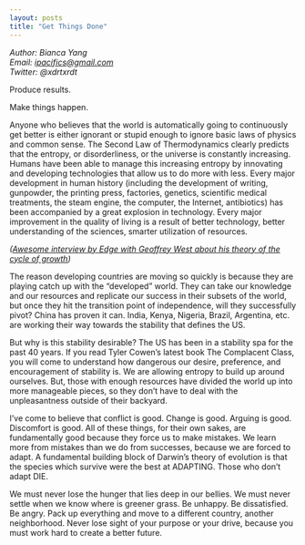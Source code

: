 ```yaml
---
layout: posts
title: "Get Things Done"
---
```

*Author: Bianca Yang*<br>
*Email: ipacifics@gmail.com*<br>
*Twitter: @xdrtxrdt*<br>

Produce results.

Make things happen.

Anyone who believes that the world is automatically going to continuously get better is either ignorant or stupid enough to ignore basic laws of physics and common sense. The Second Law of Thermodynamics clearly predicts that the entropy, or disorderliness, or the universe is constantly increasing. Humans have been able to manage this increasing entropy by innovating and developing technologies that allow us to do more with less. Every major development in human history (including the development of writing, gunpowder, the printing press, factories, genetics, scientific medical treatments, the steam engine, the computer, the Internet, antibiotics) has been accompanied by a great explosion in technology. Every major improvement in the quality of living is a result of better technology, better understanding of the sciences, smarter utilization of resources.

*([Awesome interview by Edge with Geoffrey West about his theory of the cycle of growth](https://www.edge.org/conversation/geoffrey_west-why-cities-keep-growing-corporations-and-people-always-die-and-life-gets))*

The reason developing countries are moving so quickly is because they are playing catch up with the “developed” world. They can take our knowledge and our resources and replicate our success in their subsets of the world, but once they hit the transition point of independence, will they successfully pivot? China has proven it can. India, Kenya, Nigeria, Brazil, Argentina, etc. are working their way towards the stability that defines the US.

But why is this stability desirable? The US has been in a stability spa for the past 40 years. If you read Tyler Cowen’s latest book The Complacent Class, you will come to understand how dangerous our desire, preference, and encouragement of stability is. We are allowing entropy to build up around ourselves. But, those with enough resources have divided the world up into more manageable pieces, so they don’t have to deal with the unpleasantness outside of their backyard.

I’ve come to believe that conflict is good. Change is good. Arguing is good. Discomfort is good. All of these things, for their own sakes, are fundamentally good because they force us to make mistakes. We learn more from mistakes than we do from successes, because we are forced to adapt. A fundamental building block of Darwin’s theory of evolution is that the species which survive were the best at ADAPTING. Those who don’t adapt DIE.

We must never lose the hunger that lies deep in our bellies. We must never settle when we know where is greener grass. Be unhappy. Be dissatisfied. Be angry. Pack up everything and move to a different country, another neighborhood. Never lose sight of your purpose or your drive, because you must work hard to create a better future.
